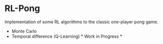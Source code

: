 # RL-Pong
Implementation of some RL algorithms to the classic one-player pong game.
* Monte Carlo
* Temporal difference (Q-Learning)
\* Work in Progress \*
